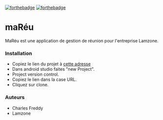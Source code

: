 [![forthebadge](https://forthebadge.com/images/badges/built-for-android.svg)](https://forthebadge.com)
[![forthebadge](https://forthebadge.com/images/badges/made-with-java.svg)](https://forthebadge.com)
# maRéu

MaRéu est une application de gestion de réunion pour l'entreprise Lamzone.

### Installation

* Copiez le lien du projet à <a href="https://github.com/lleotraas/maReu.git">cette adresse</a>
* Dans android studio faites "new Project".
* Project version control.
* Copiez le lien dans la case URL.
* Cliquez sur clone.

### Auteurs

* Charles Freddy
* Lamzone
